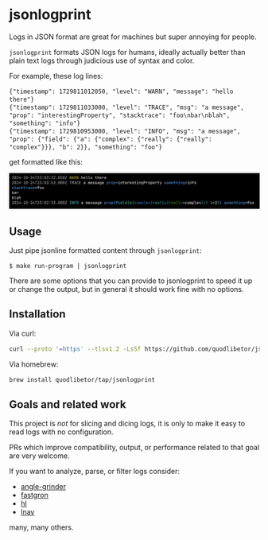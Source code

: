 # jsonlogprint

Logs in JSON format are great for machines but super annoying for people.

`jsonlogprint` formats JSON logs for humans, ideally actually better than
plain text logs through judicious use of syntax and color.

For example, these log lines:

```text
{"timestamp": 1729811012050, "level": "WARN", "message": "hello there"}
{"timestamp": 1729811033000, "level": "TRACE", "msg": "a message", "prop": "interestingProperty", "stacktrace": "foo\nbar\nblah", "something": "info"}
{"timestamp": 1729810953000, "level": "INFO", "msg": "a message", "prop": {"field": {"a": {"complex": {"really": {"really": "complex"}}}, "b": 2}}, "something": "foo"}
```

get formatted like this:

![screenshot of jsonlogprint output](static/screenshot.png)

## Usage

Just pipe jsonline formatted content through `jsonlogprint`:

```console
$ make run-program | jsonlogprint
```

There are some options that you can provide to jsonlogprint to
speed it up or change the output, but in general it should work
fine with no options.

## Installation

Via curl:

```bash
curl --proto '=https' --tlsv1.2 -LsSf https://github.com/quodlibetor/jsonlogprint/releases/latest/download/jsonlogprint-installer.sh | sh
```

Via homebrew:

```bash
brew install quodlibetor/tap/jsonlogprint
```

## Goals and related work

This project is _not_ for slicing and dicing logs, it is only to make
it easy to read logs with no configuration.

PRs which improve compatibility, output, or performance related to that
goal are very welcome.

If you want to analyze, parse, or filter logs consider:

- [angle-grinder](https://github.com/rcoh/angle-grinder)
- [fastgron](https://github.com/adamritter/fastgron)
- [hl](https://github.com/pamburus/hl)
- [lnav](https://lnav.org/)

many, many others.
